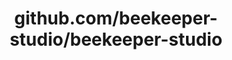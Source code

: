 ---
layout: post
title: github.com/beekeeper-studio/beekeeper-studio
categories: link
tags: [انگلیسی, برنامه‌نویسی]
---